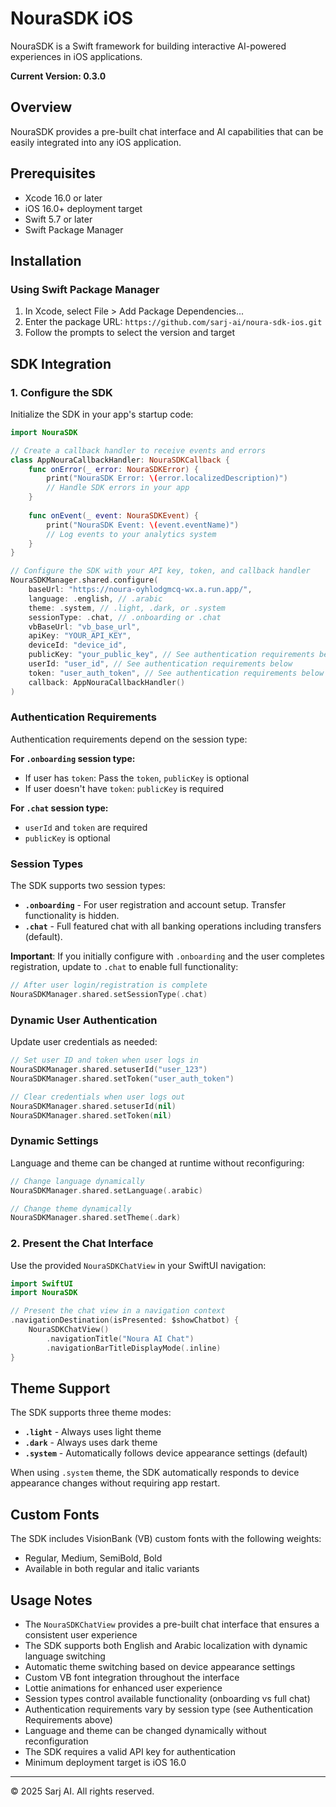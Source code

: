 # NouraSDK iOS

NouraSDK is a Swift framework for building interactive AI-powered experiences in iOS applications.

**Current Version: 0.3.0**

## Overview

NouraSDK provides a pre-built chat interface and AI capabilities that can be easily integrated into any iOS application.

## Prerequisites

- Xcode 16.0 or later
- iOS 16.0+ deployment target
- Swift 5.7 or later
- Swift Package Manager

## Installation

### Using Swift Package Manager

1. In Xcode, select File > Add Package Dependencies...
2. Enter the package URL: `https://github.com/sarj-ai/noura-sdk-ios.git`
3. Follow the prompts to select the version and target

## SDK Integration

### 1. Configure the SDK

Initialize the SDK in your app's startup code:

```swift
import NouraSDK

// Create a callback handler to receive events and errors
class AppNouraCallbackHandler: NouraSDKCallback {
    func onError(_ error: NouraSDKError) {
        print("NouraSDK Error: \(error.localizedDescription)")
        // Handle SDK errors in your app
    }
    
    func onEvent(_ event: NouraSDKEvent) {
        print("NouraSDK Event: \(event.eventName)")
        // Log events to your analytics system
    }
}

// Configure the SDK with your API key, token, and callback handler
NouraSDKManager.shared.configure(
    baseUrl: "https://noura-oyhlodgmcq-wx.a.run.app/",
    language: .english, // .arabic
    theme: .system, // .light, .dark, or .system
    sessionType: .chat, // .onboarding or .chat
    vbBaseUrl: "vb_base_url",
    apiKey: "YOUR_API_KEY",
    deviceId: "device_id",
    publicKey: "your_public_key", // See authentication requirements below
    userId: "user_id", // See authentication requirements below
    token: "user_auth_token", // See authentication requirements below
    callback: AppNouraCallbackHandler()
)
```

### Authentication Requirements

Authentication requirements depend on the session type:

**For `.onboarding` session type:**
- If user has `token`: Pass the `token`, `publicKey` is optional
- If user doesn't have `token`: `publicKey` is required

**For `.chat` session type:**
- `userId` and `token` are required
- `publicKey` is optional

### Session Types

The SDK supports two session types:

- **`.onboarding`** - For user registration and account setup. Transfer functionality is hidden.
- **`.chat`** - Full featured chat with all banking operations including transfers (default).

**Important**: If you initially configure with `.onboarding` and the user completes registration, update to `.chat` to enable full functionality:

```swift
// After user login/registration is complete
NouraSDKManager.shared.setSessionType(.chat)
```

### Dynamic User Authentication

Update user credentials as needed:

```swift
// Set user ID and token when user logs in
NouraSDKManager.shared.setuserId("user_123")
NouraSDKManager.shared.setToken("user_auth_token")

// Clear credentials when user logs out
NouraSDKManager.shared.setuserId(nil)
NouraSDKManager.shared.setToken(nil)
```

### Dynamic Settings

Language and theme can be changed at runtime without reconfiguring:

```swift
// Change language dynamically
NouraSDKManager.shared.setLanguage(.arabic)

// Change theme dynamically
NouraSDKManager.shared.setTheme(.dark)
```

### 2. Present the Chat Interface

Use the provided `NouraSDKChatView` in your SwiftUI navigation:

```swift
import SwiftUI
import NouraSDK

// Present the chat view in a navigation context
.navigationDestination(isPresented: $showChatbot) {
    NouraSDKChatView()
        .navigationTitle("Noura AI Chat")
        .navigationBarTitleDisplayMode(.inline)
}
```

## Theme Support

The SDK supports three theme modes:

- **`.light`** - Always uses light theme
- **`.dark`** - Always uses dark theme  
- **`.system`** - Automatically follows device appearance settings (default)

When using `.system` theme, the SDK automatically responds to device appearance changes without requiring app restart.

## Custom Fonts

The SDK includes VisionBank (VB) custom fonts with the following weights:
- Regular, Medium, SemiBold, Bold
- Available in both regular and italic variants

## Usage Notes

- The `NouraSDKChatView` provides a pre-built chat interface that ensures a consistent user experience
- The SDK supports both English and Arabic localization with dynamic language switching
- Automatic theme switching based on device appearance settings
- Custom VB font integration throughout the interface
- Lottie animations for enhanced user experience
- Session types control available functionality (onboarding vs full chat)
- Authentication requirements vary by session type (see Authentication Requirements above)
- Language and theme can be changed dynamically without reconfiguration
- The SDK requires a valid API key for authentication
- Minimum deployment target is iOS 16.0

---

© 2025 Sarj AI. All rights reserved.